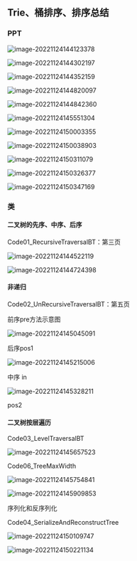 ##  Trie、桶排序、排序总结
### PPT

![image-20221124144123378](F:\wangjilin\code\algorithm\src\main\java\com\example\algorithm\elementary_1\code07\image\第七节01.png)

![image-20221124144302197](F:\wangjilin\code\algorithm\src\main\java\com\example\algorithm\elementary_1\code07\image\第七节02.png)

![image-20221124144352159](F:\wangjilin\code\algorithm\src\main\java\com\example\algorithm\elementary_1\code07\image\第七节03.png)

![image-20221124144820097](F:\wangjilin\code\algorithm\src\main\java\com\example\algorithm\elementary_1\code07\image\第七节04.png)

![image-20221124144842360](F:\wangjilin\code\algorithm\src\main\java\com\example\algorithm\elementary_1\code07\image\第七节05.png)

![image-20221124145551304](F:\wangjilin\code\algorithm\src\main\java\com\example\algorithm\elementary_1\code07\image\第七节06.png)

![image-20221124150003355](F:\wangjilin\code\algorithm\src\main\java\com\example\algorithm\elementary_1\code07\image\第七节07.png)

![image-20221124150038903](F:\wangjilin\code\algorithm\src\main\java\com\example\algorithm\elementary_1\code07\image\第七节08.png)

![image-20221124150311079](F:\wangjilin\code\algorithm\src\main\java\com\example\algorithm\elementary_1\code07\image\第七节09.png)

![image-20221124150326377](F:\wangjilin\code\algorithm\src\main\java\com\example\algorithm\elementary_1\code07\image\第七节10.png)

![image-20221124150347169](F:\wangjilin\code\algorithm\src\main\java\com\example\algorithm\elementary_1\code07\image\第七节11.png)




### 类

#### 二叉树的先序、中序、后序

Code01_RecursiveTraversalBT：第三页

![image-20221124144522119](F:\wangjilin\code\algorithm\src\main\java\com\example\algorithm\elementary_1\code07\image\第七节03_概念.png)

![image-20221124144724398](F:\wangjilin\code\algorithm\src\main\java\com\example\algorithm\elementary_1\code07\image\第七节03_概念02.png)

#### 非递归

Code02_UnRecursiveTraversalBT：第五页 

前序pre方法示意图

![image-20221124145045091](F:\wangjilin\code\algorithm\src\main\java\com\example\algorithm\elementary_1\code07\image\第七节05_概念01.png)

后序pos1

![image-20221124145215006](F:\wangjilin\code\algorithm\src\main\java\com\example\algorithm\elementary_1\code07\image\第七节05_概念02.png)

中序 in

![image-20221124145328211](F:\wangjilin\code\algorithm\src\main\java\com\example\algorithm\elementary_1\code07\image\第七节05_概念03.png)

pos2

#### 二叉树按层遍历

Code03_LevelTraversalBT

![image-20221124145657523](F:\wangjilin\code\algorithm\src\main\java\com\example\algorithm\elementary_1\code07\image\第七节06_概念.png)

Code06_TreeMaxWidth

![image-20221124145754841](F:\wangjilin\code\algorithm\src\main\java\com\example\algorithm\elementary_1\code07\image\第七节06_概念02.png)

![image-20221124145909853](F:\wangjilin\code\algorithm\src\main\java\com\example\algorithm\elementary_1\code07\image\第七节06_概念03.png)

序列化和反序列化

Code04_SerializeAndReconstructTree

![image-20221124150109747](F:\wangjilin\code\algorithm\src\main\java\com\example\algorithm\elementary_1\code07\image\第七节07_概念01.png)

![image-20221124150221134](F:\wangjilin\code\algorithm\src\main\java\com\example\algorithm\elementary_1\code07\image\第七节07_概念02.png)